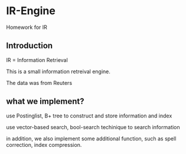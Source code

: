 # IR-Engine
Homework for IR

## Introduction

IR = Information Retrieval

This is a small information retreival engine.

The data was from Reuters

## what we implement?

use Postinglist, B+ tree to construct and store information and index

use vector-based search, bool-search techinique to search information

in addition, we also implement some additional function, such as spell correction, index compression.
